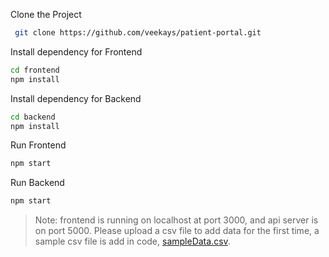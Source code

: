 
Clone the Project

```bash
 git clone https://github.com/veekays/patient-portal.git
```

Install dependency for Frontend

```bash
cd frontend
npm install
```

Install dependency for Backend

```bash
cd backend
npm install
```

Run Frontend

```bash
npm start
```

Run Backend

```bash
npm start
```

> Note: frontend is running on localhost at port 3000, and api server is on port 5000.
> Please upload a csv file to add data for the first time, a sample csv file is add in code, [sampleData.csv](sampleData.csv).